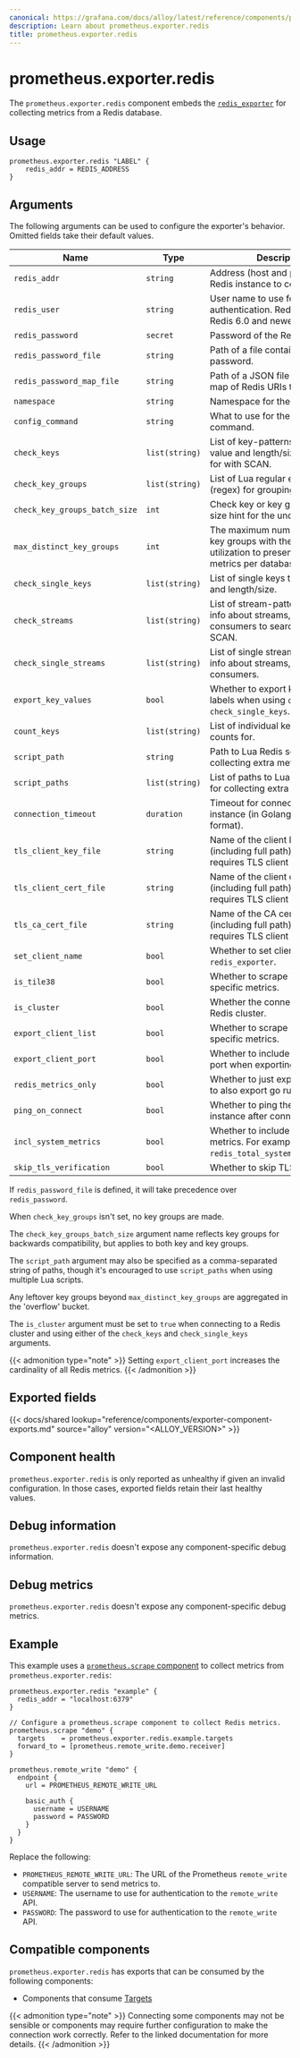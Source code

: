 ```yaml
---
canonical: https://grafana.com/docs/alloy/latest/reference/components/prometheus.exporter.redis/
description: Learn about prometheus.exporter.redis
title: prometheus.exporter.redis
---
```


# prometheus.exporter.redis

The `prometheus.exporter.redis` component embeds the [`redis_exporter`](https://github.com/oliver006/redis_exporter) for collecting metrics from a Redis database.

## Usage

```alloy
prometheus.exporter.redis "LABEL" {
    redis_addr = REDIS_ADDRESS
}
```

## Arguments

The following arguments can be used to configure the exporter's behavior.
Omitted fields take their default values.

| Name                          | Type           | Description                                                                                                             | Default    | Required |
| ----------------------------- | -------------- | ----------------------------------------------------------------------------------------------------------------------- | ---------- | -------- |
| `redis_addr`                  | `string`       | Address (host and port) of the Redis instance to connect to.                                                            |            | yes      |
| `redis_user`                  | `string`       | User name to use for authentication. Redis ACL for Redis 6.0 and newer.                                                 |            | no       |
| `redis_password`              | `secret`       | Password of the Redis instance.                                                                                         |            | no       |
| `redis_password_file`         | `string`       | Path of a file containing a password.                                                                                   |            | no       |
| `redis_password_map_file`     | `string`       | Path of a JSON file containing a map of Redis URIs to passwords.                                                        |            | no       |
| `namespace`                   | `string`       | Namespace for the metrics.                                                                                              | `"redis"`  | no       |
| `config_command`              | `string`       | What to use for the CONFIG command.                                                                                     | `"CONFIG"` | no       |
| `check_keys`                  | `list(string)` | List of key-patterns to export value and length/size, searched for with SCAN.                                           |            | no       |
| `check_key_groups`            | `list(string)` | List of Lua regular expressions (regex) for grouping keys.                                                              |            | no       |
| `check_key_groups_batch_size` | `int`          | Check key or key groups batch size hint for the underlying SCAN.                                                        | `10000`    | no       |
| `max_distinct_key_groups`     | `int`          | The maximum number of distinct key groups with the most memory utilization to present as distinct metrics per database. | `100`      | no       |
| `check_single_keys`           | `list(string)` | List of single keys to export value and length/size.                                                                    |            | no       |
| `check_streams`               | `list(string)` | List of stream-patterns to export info about streams, groups, and consumers to search for with SCAN.                    |            | no       |
| `check_single_streams`        | `list(string)` | List of single streams to export info about streams, groups, and consumers.                                             |            | no       |
| `export_key_values`           | `bool`         | Whether to export key values as labels when using `check_keys` or `check_single_keys`.                                  | `true`     | no       |
| `count_keys`                  | `list(string)` | List of individual keys to export counts for.                                                                           |            | no       |
| `script_path`                 | `string`       | Path to Lua Redis script for collecting extra metrics.                                                                  |            | no       |
| `script_paths`                | `list(string)` | List of paths to Lua Redis scripts for collecting extra metrics.                                                        |            | no       |
| `connection_timeout`          | `duration`     | Timeout for connection to Redis instance (in Golang duration format).                                                   | `"15s"`    | no       |
| `tls_client_key_file`         | `string`       | Name of the client key file (including full path) if the server requires TLS client authentication.                     |            | no       |
| `tls_client_cert_file`        | `string`       | Name of the client certificate file (including full path) if the server requires TLS client authentication.             |            | no       |
| `tls_ca_cert_file`            | `string`       | Name of the CA certificate file (including full path) if the server requires TLS client authentication.                 |            | no       |
| `set_client_name`             | `bool`         | Whether to set client name to `redis_exporter`.                                                                         | `true`     | no       |
| `is_tile38`                   | `bool`         | Whether to scrape Tile38-specific metrics.                                                                              |            | no       |
| `is_cluster`                  | `bool`         | Whether the connection is to a Redis cluster.                                                                           |            | no       |
| `export_client_list`          | `bool`         | Whether to scrape Client List specific metrics.                                                                         |            | no       |
| `export_client_port`          | `bool`         | Whether to include the client's port when exporting the client list.                                                    |            | no       |
| `redis_metrics_only`          | `bool`         | Whether to just export metrics or to also export go runtime metrics.                                                    |            | no       |
| `ping_on_connect`             | `bool`         | Whether to ping the Redis instance after connecting.                                                                    |            | no       |
| `incl_system_metrics`         | `bool`         | Whether to include system metrics. For example `redis_total_system_memory_bytes`.                                       |            | no       |
| `skip_tls_verification`       | `bool`         | Whether to skip TLS verification.                                                                                       |            | no       |

If `redis_password_file` is defined, it will take precedence over `redis_password`.

When `check_key_groups` isn't set, no key groups are made.

The `check_key_groups_batch_size` argument name reflects key groups for backwards compatibility, but applies to both key and key groups.

The `script_path` argument may also be specified as a comma-separated string of paths, though it's encouraged to use `script_paths` when using multiple Lua scripts.

Any leftover key groups beyond `max_distinct_key_groups` are aggregated in the 'overflow' bucket.

The `is_cluster` argument must be set to `true` when connecting to a Redis cluster and using either of the `check_keys` and `check_single_keys` arguments.

{{< admonition type="note" >}}
Setting `export_client_port` increases the cardinality of all Redis metrics.
{{< /admonition >}}

## Exported fields

{{< docs/shared lookup="reference/components/exporter-component-exports.md" source="alloy" version="<ALLOY_VERSION>" >}}

## Component health

`prometheus.exporter.redis` is only reported as unhealthy if given an invalid configuration.
In those cases, exported fields retain their last healthy values.

## Debug information

`prometheus.exporter.redis` doesn't expose any component-specific debug information.

## Debug metrics

`prometheus.exporter.redis` doesn't expose any component-specific debug metrics.

## Example

This example uses a [`prometheus.scrape` component][scrape] to collect metrics from `prometheus.exporter.redis`:

```alloy
prometheus.exporter.redis "example" {
  redis_addr = "localhost:6379"
}

// Configure a prometheus.scrape component to collect Redis metrics.
prometheus.scrape "demo" {
  targets    = prometheus.exporter.redis.example.targets
  forward_to = [prometheus.remote_write.demo.receiver]
}

prometheus.remote_write "demo" {
  endpoint {
    url = PROMETHEUS_REMOTE_WRITE_URL

    basic_auth {
      username = USERNAME
      password = PASSWORD
    }
  }
}
```

Replace the following:

- `PROMETHEUS_REMOTE_WRITE_URL`: The URL of the Prometheus `remote_write` compatible server to send metrics to.
- `USERNAME`: The username to use for authentication to the `remote_write` API.
- `PASSWORD`: The password to use for authentication to the `remote_write` API.

[scrape]: ../prometheus.scrape/

<!-- START GENERATED COMPATIBLE COMPONENTS -->

## Compatible components

`prometheus.exporter.redis` has exports that can be consumed by the following components:

- Components that consume [Targets](../../compatibility/#targets-consumers)

{{< admonition type="note" >}}
Connecting some components may not be sensible or components may require further configuration to make the connection work correctly.
Refer to the linked documentation for more details.
{{< /admonition >}}

<!-- END GENERATED COMPATIBLE COMPONENTS -->
